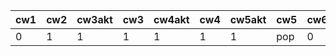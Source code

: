 | cw1 | cw2 | cw3akt | cw3 | cw4akt | cw4 | cw5akt | cw5 | cw6 | cw7akt | cw7 |
|-----|-----|--------|-----|--------|-----|--------|-----|-----|--------|-----|
|   0 |   1 |      1 |   1 |      1 |   1 |      1 | pop |   0 |      1 | ?   |
